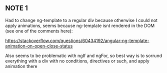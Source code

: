 ## NOTE 1

Had to change ng-template to a regular div because otherwise I could not apply animations, seems because ng-template isnt rendered in the DOM (see one of the comments here):

https://stackoverflow.com/questions/60434192/angular-ng-template-animation-on-open-close-status

Also seems to be problematic with ngIf and ngFor, so best way is to sorrund everything with a div with no conditions, directives or such, and apply animation there
